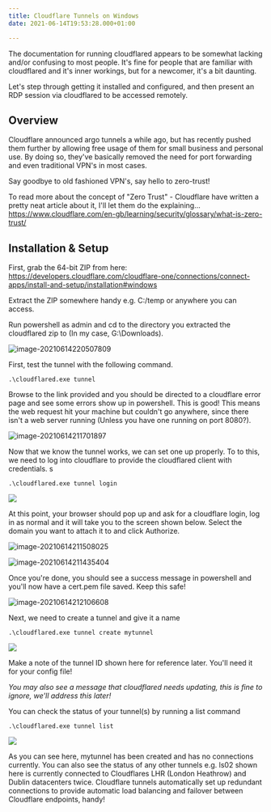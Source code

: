 ```yaml
---
title: Cloudflare Tunnels on Windows
date: 2021-06-14T19:53:28.000+01:00

---
```

The documentation for running cloudflared appears to be somewhat lacking and/or confusing to most people. It's fine for people that are familiar with cloudflared and it's inner workings, but for a newcomer, it's a bit daunting.

Let's step through getting it installed and configured, and then present an RDP session via cloudflared to be accessed remotely.

## Overview

Cloudflare announced argo tunnels a while ago, but has recently pushed them further by allowing free usage of them for small business and personal use. By doing so, they've basically removed the need for port forwarding and even traditional VPN's in most cases.

Say goodbye to old fashioned VPN's, say hello to zero-trust!

To read more about the concept of "Zero Trust" - Cloudflare have written a pretty neat article about it, I'll let them do the explaining... https://www.cloudflare.com/en-gb/learning/security/glossary/what-is-zero-trust/

## Installation & Setup

First, grab the 64-bit ZIP from here: https://developers.cloudflare.com/cloudflare-one/connections/connect-apps/install-and-setup/installation#windows

Extract the ZIP somewhere handy e.g. C:/temp or anywhere you can access.

Run powershell as admin and cd to the directory you extracted the cloudflared zip to (In my case, G:\\Downloads).

![image-20210614220507809](/images/posts/image-20210614220507809.png)

First, test the tunnel with the following command.

    .\cloudflared.exe tunnel

Browse to the link provided and you should be directed to a cloudflare error page and see some errors show up in powershell. This is good! This means the web request hit your machine but couldn't go anywhere, since there isn't a web server running (Unless you have one running on port 8080?).

![image-20210614211701897](/images/posts/image-20210614211701897-1623702173167.png)

Now that we know the tunnel works, we can set one up properly. To to this, we need to log into cloudflare to provide the cloudflared client with credentials. s

    .\cloudflared.exe tunnel login

![](/images/posts/image-20210614212014970-1623702201730.png)

At this point, your browser should pop up and ask for a cloudflare login, log in as normal and it will take you to the screen shown below. Select the domain you want to attach it to and click Authorize.

![image-20210614211508025](/images/posts/image-20210614211508025-1623702203952.png)

![image-20210614211435404](/images/posts/image-20210614211435404-1623702205210.png)

Once you're done, you should see a success message in powershell and you'll now have a cert.pem file saved. Keep this safe!

![image-20210614212106608](/images/posts/image-20210614212106608-1623702207236.png)

Next, we need to create a tunnel and give it a name

    .\cloudflared.exe tunnel create mytunnel

![](/uploads/screenshot-2021-06-15-213013.png)

Make a note of the tunnel ID shown here for reference later. You'll need it for your config file! 

_You may also see a message that cloudflared needs updating, this is fine to ignore, we'll address this later!_

You can check the status of your tunnel(s) by running a list command

    .\cloudflared.exe tunnel list

![](/uploads/screenshot-2021-06-15-213206.png)

As you can see here, mytunnel has been created and has no connections currently. You can also see the status of any other tunnels e.g. ls02 shown here is currently connected to Cloudflares LHR (London Heathrow) and Dublin datacenters twice. Cloudflare tunnels automatically set up redundant connections to provide automatic load balancing and failover between Cloudflare endpoints, handy!